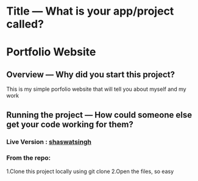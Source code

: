 # Title — What is your app/project called?
# Portfolio Website

## Overview — Why did you start this project?
This is my simple porfolio website that will tell you about myself and my work

## Running the project — How could someone else get your code working for them?

### Live Version : [shaswatsingh](https://shaswatsingh.vercel.app/)

### From the repo:
1.Clone this project locally using git clone
2.Open the files, so easy
